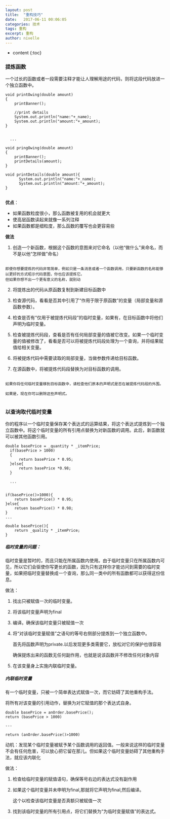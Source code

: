 ```yaml
---
layout: post
title:  "重构技巧"
date:   2017-06-11 00:06:05
categories: 技术
tags: 重构
excerpt: 重构
author: nivelle
---
```


* content
{:toc}


###  提炼函数

一个过长的函数或者一段需要注释才能让人理解用途的代码，则将这段代码放进一个独立函数中。

```
void printOwing(double amount)
{
    printBanner();
    
    //print details
    System.out.println("name:"+_name);
    System.out.println("amount:"+_amount);
}


  ...

void pringOwing(double amount)
{
    printBanner();
    printDetails(amount);
}

void printDetails(double amount){
      System.out.println("name:"+_name);
      System.out.println("amount:"+_amount);
}


```

**优点**：

- 如果函数粒度很小，那么函数被复用的机会就更大
- 使高层函数读起来就像一系列注释
- 如果函数都是细粒度，那么函数的覆写也会更容易些

**做法**

1. 创造一个新函数，根据这个函数的意图来对它命名（以他“做什么”来命名，而不是以他“怎样做”命名）

```

即使你想要提炼的代码非常简单，例如只是一条消息或者一个函数调用，只要新函数的名称能够以更好的方式昭示代码意图，你也应该提炼它。
但如果你想不出一个更有意义的名称，就别动

```

2. 将提炼出的代码从原函数复制到新建目标函数中

3. 检查源代码，看看是否其中引用了“作用于限于原函数”的变量（局部变量和源函数参数）。
4. 检查是否有“仅用于被提炼代码段”的临时变量，如果有，在目标函数中将他们声明为临时变量。
5. 检查被提炼代码段，查看是否有任何局部变量的值被它改变。如果一个临时变量的值被修改了，看看是否可以将被提炼代码段处理为一个查询，并将结果赋值给相关变量。
6. 将被提炼代码中需要读取的局部变量，当做参数传递给目标函数。
7. 在源函数中，将被提炼代码段替换为对目标函数的调用。

```

如果你将任何临时变量移到目标函数中，请检查他们原本的声明式是否在被提炼代码段的外围。

如果是，现在你可以删除这些声明式。


```

###  以查询取代临时变量

你的程序以一个临时变量保存某个表达式的运算结果，将这个表达式提炼到一个独立函数中。将这个临时变量的所有引用点替换为对新函数的调用。此后，新函数就可以被其他函数引用。

```
double basePrice = _quantity * _itemPrice;
  if(basePrice > 1000)
  {
      return basePrice * 0.95;
  }else{
      return basePrice *0.98;
  }
  
  ...


if(basePrice()>1000){
    return basePrice() * 0.95;
}else{
    retuen basePrice() * 0.98;
}
...

double basePrice(){
    return _quality * _itemPrice;
}

```

##### 临时变量的问题：

临时变量是暂时的，而且只能在所属函数内使用。由于临时变量只在所属函数内可见，所以它们会驱使你写更长的函数，因为只有这样你才能访问到需要的临时变量，如果把临时变量替换成一个查询，那么同一类中的所有函数都可以获得这份信息。

做法：

1. 找出只被赋值一次的临时变量。
2. 将该临时变量声明为final
3. 编译。确保该临时变量只被赋值一次
4. 将“对该临时变量赋值”之语句的等号右侧部分提炼到一个独立函数中。
   
   首先将函数声明为private.以后发现更多类需要它，放松对它的保护也很容易
  
   确保提炼出来的函数无任何副作用，也就是说该函数并不修改任何对象内容

5. 在该变量身上实施内联临时变量。


##### 内联临时变量

有一个临时变量，只被一个简单表达式赋值一次，而它妨碍了其他重构手法。

将所有对该变量的引用动作，替换为对它赋值的那个表达式自身。

```
double basePrice = anOrder.basePrice();
return (basePrice > 1000)

---

return (anOrder.basePrice()>1000)

```

动机：发现某个临时变量被赋予某个函数调用的返回值。一般来说这样的临时变量不会有任何危害，可以放心把它留在那儿。但如果这个临时变量妨碍了其他重构手法，就应该内联化

做法：

1. 检查给临时变量的赋值语句，确保等号右边的表达式没有副作用
2. 如果这个临时变量并未申明为final,那就将它声明为final,然后编译。
  
   这个以检查该临时变量是否真额只被赋值一次

3. 找到该临时变量的所有引用点，将它们替换为“为临时变量赋值”的表达式。

